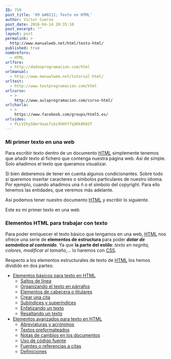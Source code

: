 ```yaml
---
ID: 759
post_title: '09 &#8211; Texto en HTML'
author: Víctor Cuervo
post_date: 2016-04-14 20:35:10
post_excerpt: ""
layout: post
permalink: >
  http://www.manualweb.net/html/texto-html/
published: true
nombreforo:
  - HTML
urlforo:
  - http://dudasprogramacion.com/html
urlmanual:
  - http://www.manualweb.net/tutorial-html/
urltest:
  - http://www.testprogramacion.com/html
urlcurso:
  - >
    http://www.aulaprogramacion.com/curso-html/
urlcharla:
  - >
    https://www.facebook.com/groups/html5.es/
urlvideo:
  - PLLVIhySQmrVaaLfsbi9VHVffq3Kk8KAST
---
```

<h3>Mi primer texto en una web</h3>
<span style="font-weight: 400;">Para escribir texto dentro de un documento </span><a href="http://www.manualweb.net/tutorial-html/"><span style="font-weight: 400;">HTML</span></a><span style="font-weight: 400;"> simplemente tenemos que añadir texto al fichero que contenga nuestra página web. Así de simple. Solo añadimos el texto que queramos visualizar.</span>

<span style="font-weight: 400;">Si bien deberemos de tener en cuenta algunos condicionantes. Sobre todo si queremos insertar caracteres o símbolos particulares de nuestro idioma. Por ejemplo, cuando añadimos una ñ o el símbolo del copyright. Para ello tenemos las entidades, que veremos más adelante.</span>

<span style="font-weight: 400;">Así podemos tener nuestro documento </span><a href="http://www.manualweb.net/tutorial-html/"><span style="font-weight: 400;">HTML</span></a><span style="font-weight: 400;"> y escribir lo siguiente.</span>

Este es mi primer texto en una web
<h3>Elementos HTML para trabajar con texto</h3>
Para poder enriquecer el texto básico que tengamos en una web, <a href="http://www.manualweb.net/tutorial-html/"><span style="font-weight: 400;">HTML</span></a> nos ofrece una serie de <strong>elementos de estructura</strong> para poder <em><strong>dotar de semántica al contenido</strong></em>. Ya que <strong>la parte del estilo</strong>: <em>texto en negrita, colores, modificar el tamaño,...</em> lo haremos con <a href="http://www.manualweb.net/tutorial-css/">CSS</a>.

Respecto a los elementos estructurales de texto de <a href="http://www.manualweb.net/tutorial-html/"><span style="font-weight: 400;">HTML</span></a> los hemos dividido en dos partes:
<ul>
	<li><a href="http://www.manualweb.net/html/texto-basico-html/">Elementos básicos para texto en HTML</a>
<ul>
	<li><a href="http://www.manualweb.net/html/texto-basico-html/#br">Saltos de línea</a></li>
	<li><a href="http://www.manualweb.net/html/texto-basico-html/#p">Organizando el texto en párrafos</a></li>
	<li><a href="http://www.manualweb.net/html/texto-basico-html/#hx">Elementos de cabecera o titulares</a></li>
	<li><a href="http://www.manualweb.net/html/texto-basico-html/#cite">Crear una cita</a></li>
	<li><a href="http://www.manualweb.net/html/texto-basico-html/#subsup">Subíndices y superíndices</a></li>
	<li><a href="http://www.manualweb.net/html/texto-basico-html/#em">Enfatizando un texto</a></li>
	<li><a href="http://www.manualweb.net/html/texto-basico-html/#strong">Resaltando un texto</a></li>
</ul>
</li>
	<li><a href="http://www.manualweb.net/html/texto-avanzado-html/">Elementos avanzados para texto en HTML</a>
<ul>
	<li><a href="http://www.manualweb.net/html/texto-avanzado-html/#abbr">Abreviaturas y acrónimos</a></li>
	<li><a href="http://www.manualweb.net/html/texto-avanzado-html/#pre">Textos preformateados</a></li>
	<li><a href="http://www.manualweb.net/html/texto-avanzado-html/#insdel">Notas de cambios en los documentos</a></li>
	<li><a href="http://www.manualweb.net/html/texto-avanzado-html/#codigo">Uso de código fuente</a></li>
	<li><a href="http://www.manualweb.net/html/texto-avanzado-html/#cite">Fuentes o referencias a citas</a></li>
	<li><a href="http://www.manualweb.net/html/texto-avanzado-html/#dfn">Definiciones</a></li>
</ul>
</li>
</ul>
<h3></h3>
<h3></h3>